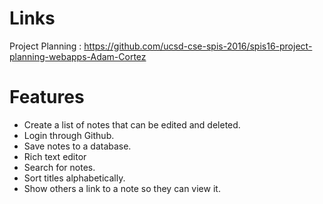 # Links

Project Planning : https://github.com/ucsd-cse-spis-2016/spis16-project-planning-webapps-Adam-Cortez

# Features

* Create a list of notes that can be edited and deleted.
* Login through Github.
* Save notes to a database.
* Rich text editor
* Search for notes.
* Sort titles alphabetically.
* Show others a link to a note so they can view it.
